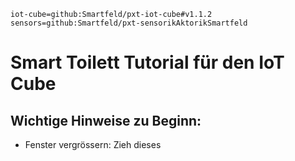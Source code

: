 ```package
iot-cube=github:Smartfeld/pxt-iot-cube#v1.1.2
sensors=github:Smartfeld/pxt-sensorikAktorikSmartfeld
```
# Smart Toilett Tutorial für den IoT Cube

## Wichtige Hinweise zu Beginn:
* Fenster vergrössern: Zieh dieses 
